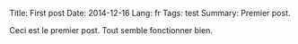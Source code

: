Title: First post
Date: 2014-12-16
Lang: fr
Tags: test
Summary: Premier post.

Ceci est le premier post. Tout semble fonctionner bien.

